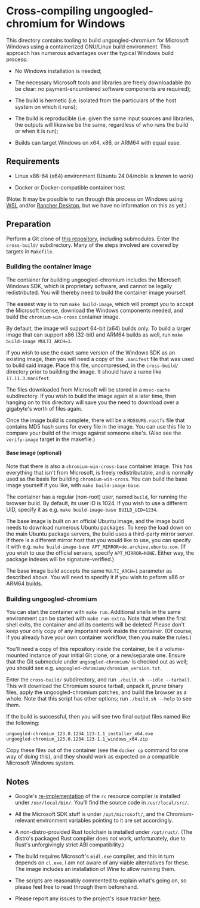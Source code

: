 # Cross-compiling ungoogled-chromium for Windows

This directory contains tooling to build ungoogled-chromium for Microsoft Windows using a containerized GNU/Linux build environment. This approach has numerous advantages over the typical Windows build process:

* No Windows installation is needed;

* The necessary Microsoft tools and libraries are freely downloadable (to be clear: no payment-encumbered software components are required);

* The build is hermetic (i.e. isolated from the particulars of the host system on which it runs);

* The build is reproducible (i.e. given the same input sources and libraries, the outputs will likewise be the same, regardless of who runs the build or when it is run);

* Builds can target Windows on x64, x86, or ARM64 with equal ease.


## Requirements

* Linux x86-64 (x64) environment (Ubuntu 24.04/noble is known to work)

* Docker or Docker-compatible container host

(Note: It may be possible to run through this process on Windows using [WSL](https://learn.microsoft.com/windows/wsl) and/or [Rancher Desktop](https://rancherdesktop.io/), but we have no information on this as yet.)


## Preparation

Perform a Git clone of [this repository](https://github.com/ungoogled-chromium/ungoogled-chromium-windows), including submodules. Enter the `cross-build/` subdirectory. Many of the steps involved are covered by targets in `Makefile`.


### Building the container image

The container for building ungoogled-chromium includes the Microsoft Windows SDK, which is proprietary software, and cannot be legally redistributed. You will thereby need to build the container image yourself.

The easiest way is to run `make build-image`, which will prompt you to accept the Microsoft license, download the Windows components needed, and build the `chromium-win-cross` container image.

By default, the image will support 64-bit (x64) builds only. To build a larger image that can support x86 (32-bit) and ARM64 builds as well, run `make build-image MULTI_ARCH=1`.

If you wish to use the exact same version of the Windows SDK as an existing image, then you will need a copy of the `.manifest` file that was used to build said image. Place this file, uncompressed, in the `cross-build/` directory prior to building the image. It should have a name like `17.11.3.manifest`.

The files downloaded from Microsoft will be stored in a `msvc-cache` subdirectory. If you wish to build the image again at a later time, then hanging on to this directory will save you the need to download over a gigabyte's worth of files again.

Once the image build is complete, there will be a `MD5SUMS.rootfs` file that contains MD5 hash sums for every file in the image. You can use this file to compare your build of the image against someone else's. (Also see the `verify-image` target in the makefile.)


#### Base image (optional)

Note that there is also a `chromium-win-cross-base` container image. This has everything that isn't from Microsoft, is freely redistributable, and is normally used as the basis for building `chromium-win-cross`. You can build the base image yourself if you like, with `make build-image-base`.

The container has a regular (non-root) user, named `build`, for running the browser build. By default, its user ID is 1024. If you wish to use a different UID, specify it as e.g. `make build-image-base BUILD_UID=1234`.

The base image is built on an official Ubuntu image, and the image build needs to download numerous Ubuntu packages. To keep the load down on the main Ubuntu package servers, the build uses a third-party mirror server. If there is a different mirror host that you would like to use, you can specify it with e.g. `make build-image-base APT_MIRROR=de.archive.ubuntu.com`. (If you wish to use the official servers, specify `APT_MIRROR=NONE`. Either way, the package indexes will be signature-verified.)

The base image build accepts the same `MULTI_ARCH=1` parameter as described above. You will need to specify it if you wish to peform x86 or ARM64 builds.


### Building ungoogled-chromium

You can start the container with `make run`. Additional shells in the same environment can be started with `make run-extra`. Note that when the first shell exits, the container and all its contents will be deleted! Please don't keep your only copy of any important work inside the container. (Of course, if you already have your own container workflow, then you make the rules.)

You'll need a copy of this repository inside the container, be it a volume-mounted instance of your initial Git clone, or a new/separate one. Ensure that the Git submodule under `ungoogled-chromium/` is checked out as well; you should see e.g. `ungoogled-chromium/chromium_version.txt`.

Enter the `cross-build/` subdirectory, and run `./build.sh --idle --tarball`. This will download the Chromium source tarball, unpack it, prune binary files, apply the ungoogled-chromium patches, and build the browser as a whole. Note that this script has other options; run `./build.sh --help` to see them.

If the build is successful, then you will see two final output files named like the following:
```
ungoogled-chromium_123.0.1234.123-1.1_installer_x64.exe
ungoogled-chromium_123.0.1234.123-1.1_windows_x64.zip
```
Copy these files out of the container (see the `docker cp` command for one way of doing this), and they should work as expected on a compatible Microsoft Windows system.


## Notes

* Google's [re-implementation](https://github.com/nico/hack/blob/main/res/rc.cc) of the `rc` resource compiler is installed under `/usr/local/bin/`. You'll find the source code in `/usr/local/src/`.

* All the Microsoft SDK stuff is under `/opt/microsoft/`, and the Chromium-relevant environment variables pointing to it are set accordingly.

* A non-distro-provided Rust toolchain is installed under `/opt/rust/`. (The distro's packaged Rust compiler does not work, unfortunately, due to Rust's unforgivingly strict ABI compatibility.)

* The build requires Microsoft's `midl.exe` compiler, and this in turn depends on `cl.exe`. I am not aware of any viable alternatives for these. The image includes an installation of Wine to allow running them.

* The scripts are reasonably commented to explain what's going on, so please feel free to read through them beforehand.

* Please report any issues to the project's issue tracker [here](https://github.com/ungoogled-software/ungoogled-chromium-windows/issues).
